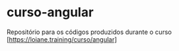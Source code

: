 # curso-angular
Repositório para os códigos produzidos durante o curso [https://loiane.training/curso/angular]
